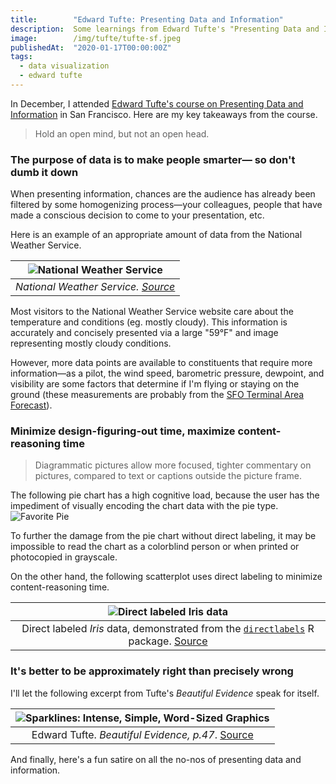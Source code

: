 ```yaml
---
title:        "Edward Tufte: Presenting Data and Information"
description:  Some learnings from Edward Tufte's "Presenting Data and Information" course
image:        /img/tufte/tufte-sf.jpeg
publishedAt:  "2020-01-17T00:00:00Z"
tags:
  - data visualization
  - edward tufte
---
```


In December, I attended [Edward Tufte's course on Presenting Data and Information](https://www.edwardtufte.com/tufte/courses) in San Francisco. Here are my key takeaways from the course.

<Blockquote
  name="Edward Tufte"
>
  Hold an open mind, but not an open head.
</Blockquote>

### The purpose of data is to make people smarter&mdash; so don't dumb it down
When presenting information, chances are the audience has already been filtered by some homogenizing process&mdash;your colleagues, people that have made a conscious decision to come to your presentation, etc.

Here is an example of an appropriate amount of data from the National Weather Service.

| ![National Weather Service](/img/tufte/weather.png "National Weather Service") |
| :--: |
| _National Weather Service. [Source](https://forecast.weather.gov/MapClick.php?lat=37.796&lon=-122.4206)_ |

Most visitors to the National Weather Service website care about the temperature and conditions (eg. mostly cloudy). This information is accurately and concisely presented via a large "59&deg;F" and image representing mostly cloudy conditions.

However, more data points are available to constituents that require more information&mdash;as a pilot, the wind speed, barometric pressure, dewpoint, and visibility are some factors that determine if I'm flying or staying on the ground (these measurements are probably from the [SFO Terminal Area Forecast](https://aviationweather.gov/taf/board?ids=KSFO&format=expanded)).


### Minimize design-figuring-out time, maximize content-reasoning time
<Blockquote
  name="Edward Tufte"
  citationLink="https://www.edwardtufte.com/bboard/q-and-a-fetch-msg?msg_id=0001V7">
  Diagrammatic pictures allow more focused, tighter commentary on pictures, compared to text or captions outside the picture frame.
</Blockquote>

The following pie chart has a high cognitive load, because the user has the impediment of visually encoding the chart data with the pie type.
![Favorite Pie](/img/tufte/pies.png "Favorite Pie")

To further the damage from the pie chart without direct labeling, it may be impossible to read the chart as a colorblind person or when printed or photocopied in grayscale.

On the other hand, the following scatterplot uses direct labeling to minimize content-reasoning time.

| ![Direct labeled Iris data](/img/tufte/iris-scatter.png "Direct labeled Iris data") |
| :--: |
| Direct labeled _Iris_ data, demonstrated from the [`directlabels`](https://tdhock.github.io/directlabels/) R package. [Source](https://tdhock.github.io/directlabels/) |


### It's better to be approximately right than precisely wrong
I'll let the following excerpt from Tufte's <i>Beautiful Evidence</i> speak for itself.

| ![Sparklines: Intense, Simple, Word-Sized Graphics](/img/tufte/sparklines.jpg "Sparklines: Intense, Simple, Word-Sized Graphics") |
| :--: |
| Edward Tufte. _Beautiful Evidence, p.47_. [Source](https://www.edwardtufte.com/bboard/q-and-a-fetch-msg?msg_id=0001OR) |

And finally, here's a fun satire on all the no-nos of presenting data and information.
<VideoContainer
  src="https://www.youtube-nocookie.com/embed/fP-7rhb-qMg"
  title="Viz-O-Matic"
/>
